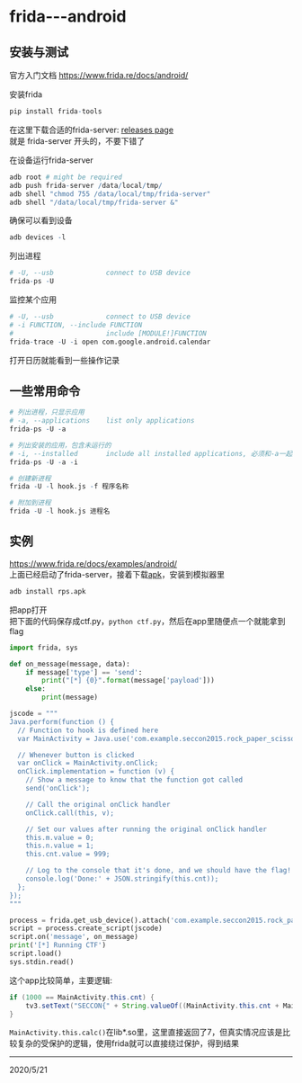 # frida---android

## 安装与测试
官方入门文档 https://www.frida.re/docs/android/  

安装frida  
```r
pip install frida-tools
```

在这里下载合适的frida-server: [releases page](https://github.com/frida/frida/releases)  
就是 frida-server 开头的，不要下错了  

在设备运行frida-server  
```r
adb root # might be required
adb push frida-server /data/local/tmp/ 
adb shell "chmod 755 /data/local/tmp/frida-server"
adb shell "/data/local/tmp/frida-server &"
```

确保可以看到设备  
```r
adb devices -l
```

列出进程  
```r
# -U, --usb             connect to USB device
frida-ps -U
```

监控某个应用  
```r
# -U, --usb             connect to USB device
# -i FUNCTION, --include FUNCTION
#                       include [MODULE!]FUNCTION
frida-trace -U -i open com.google.android.calendar
```

打开日历就能看到一些操作记录  


## 一些常用命令
```r
# 列出进程，只显示应用
# -a, --applications    list only applications
frida-ps -U -a

# 列出安装的应用，包含未运行的
# -i, --installed       include all installed applications, 必须和-a一起用
frida-ps -U -a -i

# 创建新进程
frida -U -l hook.js -f 程序名称

# 附加到进程
frida -U -l hook.js 进程名
```


## 实例
https://www.frida.re/docs/examples/android/  
上面已经启动了frida-server，接着下载[apk](https://github.com/ctfs/write-ups-2015/tree/master/seccon-quals-ctf-2015/binary/reverse-engineering-android-apk-1)，安装到模拟器里  
```r
adb install rps.apk
```
把app打开  
把下面的代码保存成ctf.py，`python ctf.py`，然后在app里随便点一个就能拿到flag  
```python
import frida, sys

def on_message(message, data):
    if message['type'] == 'send':
        print("[*] {0}".format(message['payload']))
    else:
        print(message)

jscode = """
Java.perform(function () {
  // Function to hook is defined here
  var MainActivity = Java.use('com.example.seccon2015.rock_paper_scissors.MainActivity');

  // Whenever button is clicked
  var onClick = MainActivity.onClick;
  onClick.implementation = function (v) {
    // Show a message to know that the function got called
    send('onClick');

    // Call the original onClick handler
    onClick.call(this, v);

    // Set our values after running the original onClick handler
    this.m.value = 0;
    this.n.value = 1;
    this.cnt.value = 999;

    // Log to the console that it's done, and we should have the flag!
    console.log('Done:' + JSON.stringify(this.cnt));
  };
});
"""

process = frida.get_usb_device().attach('com.example.seccon2015.rock_paper_scissors')
script = process.create_script(jscode)
script.on('message', on_message)
print('[*] Running CTF')
script.load()
sys.stdin.read()
```

这个app比较简单，主要逻辑:  
```java
if (1000 == MainActivity.this.cnt) {
    tv3.setText("SECCON{" + String.valueOf((MainActivity.this.cnt + MainActivity.this.calc()) * 107) + "}");
}
```
`MainActivity.this.calc()`在lib*.so里，这里直接返回了7，但真实情况应该是比较复杂的受保护的逻辑，使用frida就可以直接绕过保护，得到结果  


---
2020/5/21  
